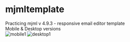 # mjmltemplate
Practicing mjml v 4.9.3 - responsive email editor template
<br>
Mobile & Desktop versions<br>
![mobile1](https://user-images.githubusercontent.com/40942133/152922095-be41f4db-b150-4531-afa7-43da6c4692e5.PNG)
![desktop1](https://user-images.githubusercontent.com/40942133/152922098-d3fb56be-455f-4a56-9b52-32d1e2082ee6.PNG)
